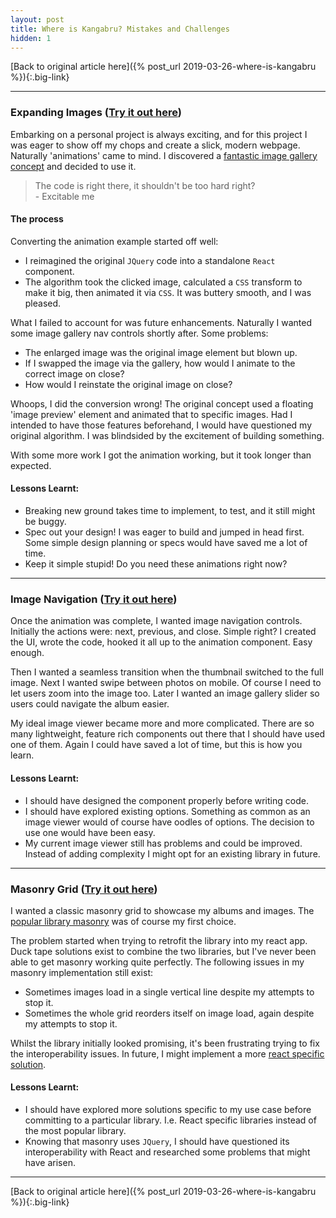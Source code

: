 ```yaml
---
layout: post
title: Where is Kangabru? Mistakes and Challenges
hidden: 1
---
```


[Back to original article here]({% post_url 2019-03-26-where-is-kangabru %}){:.big-link}

---

### Expanding Images ([Try it out here](https://whereiskangabru.com/#/album/2019_costa_rica_central_coast))
Embarking on a personal project is always exciting, and for this project I was eager to show off my chops and create a slick, modern webpage. Naturally 'animations' came to mind. I discovered a [fantastic image gallery concept](https://tympanus.net/Development/ImageGridEffects/index3.html) and decided to use it.

<blockquote>
The code is right there, it shouldn't be too hard right?<br>
- Excitable me
</blockquote>

#### The process
Converting the animation example started off well:
- I reimagined the original `JQuery` code into a standalone `React` component.
- The algorithm took the clicked image, calculated a `CSS` transform to make it big, then animated it via `CSS`. It was buttery smooth, and I was pleased.

What I failed to account for was future enhancements. Naturally I wanted some image gallery nav controls shortly after. Some problems:
- The enlarged image was the original image element but blown up.
- If I swapped the image via the gallery, how would I animate to the correct image on close?
- How would I reinstate the original image on close?

Whoops, I did the conversion wrong! The original concept used a floating 'image preview' element and animated that to specific images. Had I intended to have those features beforehand, I would have questioned my original algorithm. I was blindsided by the excitement of building something.

With some more work I got the animation working, but it took longer than expected.

#### Lessons Learnt:
- Breaking new ground takes time to implement, to test, and it still might be buggy.
- Spec out your design! I was eager to build and jumped in head first. Some simple design planning or specs would have saved me a lot of time.
- Keep it simple stupid! Do you need these animations right now?

---

### Image Navigation ([Try it out here](https://whereiskangabru.com/#/album/2017_colombia_north_colombia/012.jpg))

Once the animation was complete, I wanted image navigation controls. Initially the actions were: next, previous, and close. Simple right? I created the UI, wrote the code, hooked it all up to the animation component. Easy enough.

Then I wanted a seamless transition when the thumbnail switched to the full image. Next I wanted swipe between photos on mobile. Of course I need to let users zoom into the image too. Later I wanted an image gallery slider so users could navigate the album easier.

My ideal image viewer became more and more complicated. There are so many lightweight, feature rich components out there that I should have used one of them. Again I could have saved a lot of time, but this is how you learn.

#### Lessons Learnt:
- I should have designed the component properly before writing code.
- I should have explored existing options. Something as common as an image viewer would of course have oodles of options. The decision to use one would have been easy.
- My current image viewer still has problems and could be improved. Instead of adding complexity I might opt for an existing library in future.

---

### Masonry Grid ([Try it out here](https://whereiskangabru.com/albums))

I wanted a classic masonry grid to showcase my albums and images. The [popular library masonry](https://masonry.desandro.com/) was of course my first choice.

The problem started when trying to retrofit the library into my react app. Duck tape solutions exist to combine the two libraries, but I've never been able to get masonry working quite perfectly. The following issues in my masonry implementation still exist:
- Sometimes images load in a single vertical line despite my attempts to stop it.
- Sometimes the whole grid reorders itself on image load, again despite my attempts to stop it.

Whilst the library initially looked promising, it's been frustrating trying to fix the interoperability issues. In future, I might implement a more [react specific solution](https://codesandbox.io/embed/26mjowzpr).

#### Lessons Learnt:
- I should have explored more solutions specific to my use case before committing to a particular library. I.e. React specific libraries instead of the most popular library.
- Knowing that masonry uses `JQuery`, I should have questioned its interoperability with React and researched some problems that might have arisen.

---

[Back to original article here]({% post_url 2019-03-26-where-is-kangabru %}){:.big-link}